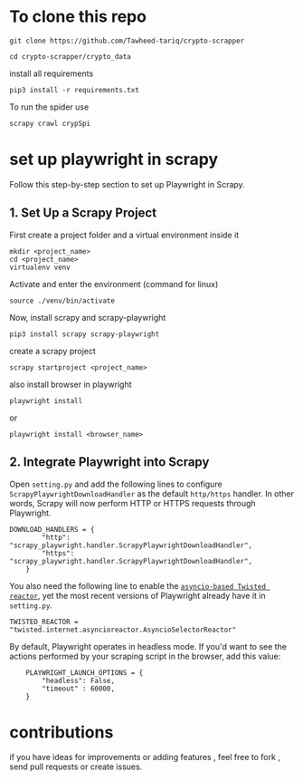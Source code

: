 

# To clone this repo
```
git clone https://github.com/Tawheed-tariq/crypto-scrapper
```
```
cd crypto-scrapper/crypto_data
```

install all requirements

```
pip3 install -r requirements.txt
```

To run the spider use
```
scrapy crawl crypSpi
```

# set up playwright in scrapy
Follow this step-by-step section to set up Playwright in Scrapy.
## 1. Set Up a Scrapy Project

First create a project folder and a virtual environment inside it
```
mkdir <project_name>
cd <project_name>
virtualenv venv
```

Activate and enter the environment (command for linux)

```
source ./venv/bin/activate
```

Now, install scrapy and scrapy-playwright

```
pip3 install scrapy scrapy-playwright
```

create a scrapy project
```
scrapy startproject <project_name>
```

also install browser in playwright
```
playwright install
```

or 

```
playwright install <browser_name>
```


## 2. Integrate Playwright into Scrapy

Open `setting.py` and add the following lines to configure `ScrapyPlaywrightDownloadHandler` as the default `http/https` handler. In other words, Scrapy will now perform HTTP or HTTPS requests through Playwright.

```
DOWNLOAD_HANDLERS = {
        "http": "scrapy_playwright.handler.ScrapyPlaywrightDownloadHandler",
        "https": "scrapy_playwright.handler.ScrapyPlaywrightDownloadHandler",
    }
```

You also need the following line to enable the [`asyncio-based Twisted reactor`](https://docs.scrapy.org/en/latest/topics/asyncio.html#installing-the-asyncio-reactor), yet the most recent versions of Playwright already have it in `setting.py`.

```
TWISTED_REACTOR = "twisted.internet.asyncioreactor.AsyncioSelectorReactor"
```

By default, Playwright operates in headless mode. If you'd want to see the actions performed by your scraping script in the browser, add this value:

```
    PLAYWRIGHT_LAUNCH_OPTIONS = {
        "headless": False,
        "timeout" : 60000,
    } 

```




# contributions



if you have ideas for improvements or adding features , feel free to fork , send pull requests or create issues.
